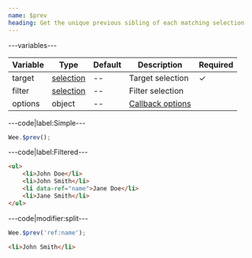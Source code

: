 ```yaml
---
name: $prev
heading: Get the unique previous sibling of each matching selection
---
```


---variables---

| Variable | Type | Default | Description | Required |
| -- | -- | -- | -- | -- |
| target | [selection](/script#selection) | -- | Target selection | ✓ |
| filter | [selection](/script#selection) | -- | Filter selection ||
| options | object | -- | [Callback options](/script/#functions) ||

---code|label:Simple---

```javascript
Wee.$prev();
```

---code|label:Filtered---

```html
<ul>
	<li>John Doe</li>
	<li>John Smith</li>
	<li data-ref="name">Jane Doe</li>
	<li>Jane Smith</li>
</ul>
```

---code|modifier:split---

```javascript
Wee.$prev('ref:name');
```

```html
<li>John Smith</li>
```
